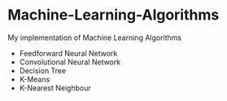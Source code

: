 # Machine-Learning-Algorithms
My implementation of Machine Learning Algorithms

* Feedforward Neural Network
* Convolutional Neural Network
* Decision Tree
* K-Means
* K-Nearest Neighbour

